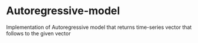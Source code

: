 # Autoregressive-model
Implementation of Autoregressive model that returns time-series vector that follows to the given vector 
